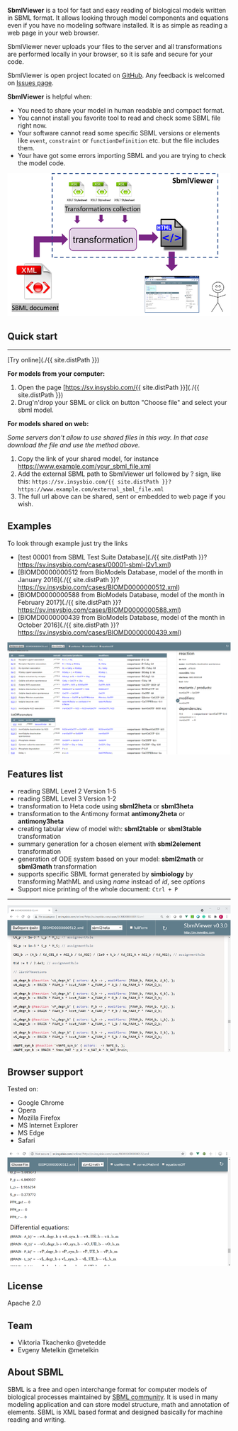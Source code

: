 
**SbmlViewer** is a tool for fast and easy reading of biological models written in SBML format. It allows looking through model components and equations even if you have no modeling software installed. It is as simple as reading a web page in your web browser.

SbmlViewer never uploads your files to the server and all transformations are performed locally in your browser, so it is safe and secure for your code.

SbmlViewer is open project located on [GitHub](https://github.com/insysbio/SbmlViewer). Any feedback is welcomed on [Issues page](https://github.com/insysbio/SbmlViewer/issues).

**SbmlViewer** is helpful when:

* You need to share your model in human readable and compact format.
* You cannot install you favorite tool to read and check some SBML file right now.
* Your software cannot read some specific SBML versions or elements like <code>event</code>, <code>constraint</code> or <code>functionDefinition</code> etc. but the file includes them.
* Your have got some errors importing SBML and you are trying to check the model code.

![architec](/assets/img/architec_800.png)

## Quick start
<hr/>

[Try online](./{{ site.distPath }})

**For models from your computer:**

1. Open the page [https://sv.insysbio.com/{{ site.distPath }}](./{{ site.distPath }})
2. Drug'n'drop your SBML or click on button "Choose file" and select your sbml model.

**For models shared on web:**

*Some servers don't allow to use shared files in this way. In that case download the file and use the method above.*

1. Copy the link of your shared model, for instance https://www.example.com/your_sbml_file.xml
2. Add the external SBML path to SbmlViewer url followed by ? sign, like this:
 `https://sv.insysbio.com/{{ site.distPath }}?https://www.example.com/external_sbml_file.xml`
3. The full url above can be shared, sent or embedded to web page if you wish.

## Examples
To look through example just try the links
* [test 00001 from SBML Test Suite Database](./{{ site.distPath }}?https://sv.insysbio.com/cases/00001-sbml-l2v1.xml)
* [BIOMD0000000512 from BioModels Database, model of the month in January 2016](./{{ site.distPath }}?https://sv.insysbio.com/cases/BIOMD0000000512.xml)
* [BIOMD0000000588 from BioModels Database, model of the month in February 2017](./{{ site.distPath }}?https://sv.insysbio.com/cases/BIOMD0000000588.xml)
* [BIOMD0000000439 from BioModels Database, model of the month in October 2016](./{{ site.distPath }}?https://sv.insysbio.com/cases/BIOMD0000000439.xml)

![sv scren 1](/assets/img/sv_screen1.png)

## Features list

- reading SBML Level 2 Version 1-5
- reading SBML Level 3 Version 1-2
- transformation to Heta code using **sbml2heta** or **sbml3heta**
- transformation to the Antimony format **antimony2heta** or **antimony3heta**
- creating tabular view of model with: **sbml2table** or
 **sbml3table** transformation
- summary generation for a chosen element with **sbml2element** transformation
- generation of ODE system based on your model: **sbml2math** or
 **sbml3math** transformation
- supports specific SBML format generated by **simbiology**
 by transforming MathML and using *name* instead of *id*, see *options*
- Support nice printing of the whole document: `Ctrl + P`

<hr/>

![sv scren 2](/assets/img/sv_screen4.png)

## Browser support
Tested on:

 * Google Chrome
 * Opera
 * Mozilla Firefox
 * MS Internet Explorer
 * MS Edge
 * Safari

![sv scren 2](/assets/img/sv_screen2.png)

## License
Apache 2.0

## Team

- Viktoria Tkachenko @vetedde
- Evgeny Metelkin @metelkin

## About SBML

SBML is a free and open interchange format for computer models of biological processes maintained by [SBML community](https://sbml.org/). It is used in many modeling application and can store model structure, math and annotation of elements. SBML is XML based format and designed basically for machine reading and writing.
